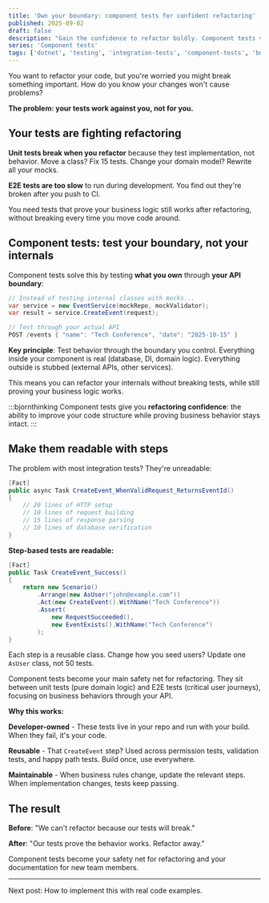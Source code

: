 ```yaml
---
title: 'Own your boundary: component tests for confident refactoring'
published: 2025-09-02
draft: false
description: "Gain the confidence to refactor boldly. Component tests verify business behavior without breaking on implementation changes, filling the gap between fragile unit tests and slow E2E tests."
series: 'Component tests'
tags: ['dotnet', 'testing', 'integration-tests', 'component-tests', 'bdd']
---
```


You want to refactor your code, but you're worried you might break something important. How do you know your changes won't cause problems?

**The problem: your tests work against you, not for you.**

## Your tests are fighting refactoring

**Unit tests break when you refactor** because they test implementation, not behavior. Move a class? Fix 15 tests. Change your domain model? Rewrite all your mocks.

**E2E tests are too slow** to run during development. You find out they're broken after you push to CI.

You need tests that prove your business logic still works after refactoring, without breaking every time you move code around.

## Component tests: test your boundary, not your internals

Component tests solve this by testing **what you own** through **your API boundary**:

```csharp
// Instead of testing internal classes with mocks...
var service = new EventService(mockRepo, mockValidator);
var result = service.CreateEvent(request);

// Test through your actual API
POST /events { "name": "Tech Conference", "date": "2025-10-15" }
```

**Key principle**: Test behavior through the boundary you control. Everything inside your component is real (database, DI, domain logic). Everything outside is stubbed (external APIs, other services).

This means you can refactor your internals without breaking tests, while still proving your business logic works.

:::bjornthinking
Component tests give you **refactoring confidence**: the ability to improve your code structure while proving business behavior stays intact.
:::

## Make them readable with steps

The problem with most integration tests? They're unreadable:

```csharp
[Fact]
public async Task CreateEvent_WhenValidRequest_ReturnsEventId()
{
    // 20 lines of HTTP setup
    // 10 lines of request building
    // 15 lines of response parsing
    // 10 lines of database verification
}
```

**Step-based tests are readable:**

```csharp
[Fact]
public Task CreateEvent_Success()
{
    return new Scenario()
        .Arrange(new AsUser("john@example.com"))
        .Act(new CreateEvent().WithName("Tech Conference"))
        .Assert(
            new RequestSucceeded(),
            new EventExists().WithName("Tech Conference")
        );
}
```

Each step is a reusable class. Change how you seed users? Update one `AsUser` class, not 50 tests.

Component tests become your main safety net for refactoring. They sit between unit tests (pure domain logic) and E2E tests (critical user journeys), focusing on business behaviors through your API.

**Why this works:**

**Developer-owned** - These tests live in your repo and run with your build. When they fail, it's your code.

**Reusable** - That `CreateEvent` step? Used across permission tests, validation tests, and happy path tests. Build once, use everywhere.

**Maintainable** - When business rules change, update the relevant steps. When implementation changes, tests keep passing.

## The result

**Before**: "We can't refactor because our tests will break."

**After**: "Our tests prove the behavior works. Refactor away."

Component tests become your safety net for refactoring and your documentation for new team members.

---

Next post: How to implement this with real code examples.